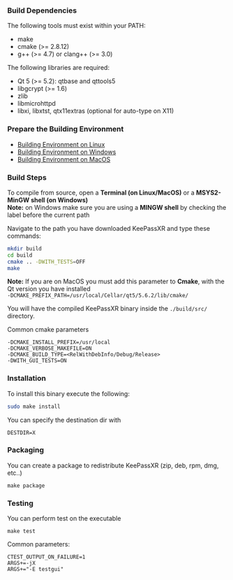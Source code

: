 ### Build Dependencies

The following tools must exist within your PATH:

* make
* cmake (>= 2.8.12)
* g++ (>= 4.7) or clang++ (>= 3.0)

The following libraries are required:

* Qt 5 (>= 5.2): qtbase and qttools5
* libgcrypt (>= 1.6)
* zlib
* libmicrohttpd
* libxi, libxtst, qtx11extras (optional for auto-type on X11)

### Prepare the Building Environment

* [Building Environment on Linux](https://github.com/keepassxreboot/keepassx/wiki/Building-Environment-on-Linux)
* [Building Environment on Windows](https://github.com/keepassxreboot/keepassx/wiki/Building-Environment-on-Windows)
* [Building Environment on MacOS](https://github.com/keepassxreboot/keepassx/wiki/Building-Environment-on-MacOS)

### Build Steps

To compile from source, open a **Terminal (on Linux/MacOS)** or a **MSYS2-MinGW shell (on Windows)**<br/>
**Note:** on Windows make sure you are using a **MINGW shell** by checking the label before the current path 

Navigate to the path you have downloaded KeePassXR and type these commands:

```bash
mkdir build
cd build
cmake .. -DWITH_TESTS=OFF
make
```

**Note:** If you are on MacOS you must add this parameter to **Cmake**, with the Qt version you have installed<br/> `-DCMAKE_PREFIX_PATH=/usr/local/Cellar/qt5/5.6.2/lib/cmake/`

You will have the compiled KeePassXR binary inside the `./build/src/` directory.

Common cmake parameters
```
-DCMAKE_INSTALL_PREFIX=/usr/local
-DCMAKE_VERBOSE_MAKEFILE=ON
-DCMAKE_BUILD_TYPE=<RelWithDebInfo/Debug/Release>
-DWITH_GUI_TESTS=ON
```

### Installation

To install this binary execute the following:

```bash
sudo make install
```

You can specify the destination dir with
```
DESTDIR=X
```

### Packaging

You can create a package to redistribute KeePassXR (zip, deb, rpm, dmg, etc..)
```
make package
```

### Testing

You can perform test on the executable
```
make test
```

Common parameters:
```
CTEST_OUTPUT_ON_FAILURE=1
ARGS+=-jX
ARGS+="-E testgui"
```